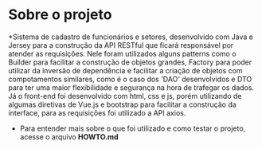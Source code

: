 # Sobre o projeto
*Sistema de cadastro de funcionários e setores, desenvolvido com Java e Jersey para a construção da API RESTful que ficará responsável por atender as requisições.
Nele foram utilizados alguns patterns como o Builder para facilitar a construção de objetos grandes, Factory para poder utilizar da inversão de dependência e facilitar a criação de objetos com compotamentos similares, como é o caso dos 'DAO' desenvolvidos e DTO para ter uma maior flexibilidade e segurança na hora de trafegar os dados. Já o front-end foi desenvolvido com html, css e js, porém utilizando de algumas diretivas de Vue.js e bootstrap para facilitar a construção da interface, para as requisições foi utilizado a API axios.

* Para entender mais sobre o que foi utilizado e como testar o projeto, acesse o arquivo **HOWTO.md**

